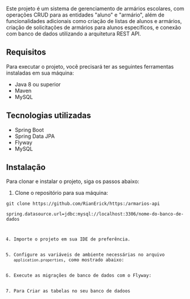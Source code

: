 
<p>Este projeto é um sistema de gerenciamento de armários escolares, com operações CRUD para as entidades "aluno" e "armário", além de funcionalidades adicionais como criação de listas de alunos e armários, criação de solicitações de armários para alunos específicos, e conexão com banco de dados utilizando a arquitetura REST API.</p>

<h2>Requisitos</h2>

<p>Para executar o projeto, você precisará ter as seguintes ferramentas instaladas em sua máquina:</p>

<ul>
    <li>Java 8 ou superior</li>
    <li>Maven</li>
    <li>MySQL</li>
</ul>

<h2>Tecnologias utilizadas</h2>

<ul>
    <li>Spring Boot</li>
    <li>Spring Data JPA</li>
    <li>Flyway</li>
    <li>MySQL</li>
</ul>

<h2>Instalação</h2>

<p>Para clonar e instalar o projeto, siga os passos abaixo:</p>

<ol>
    <li>Clone o repositório para sua máquina:</li>
</ol>

<pre><code>git clone https://github.com/RianErick/https:/armarios-api</code></pre>

<ol start="2">
   
</ol>

<pre><code>spring.datasource.url=jdbc:mysql://localhost:3306/nome-do-banco-de-dados
<ol start="4">
 <li>Importe o projeto em sua IDE de preferência.</li>
    <li>Configure as variáveis de ambiente necessárias no arquivo <code>application.properties</code>, como mostrado abaixo:</li>
    <li>Execute as migrações de banco de dados com o Flyway:</li>
    <li>Para Criar as tabelas no seu banco de dadoos</li>
</ol>



